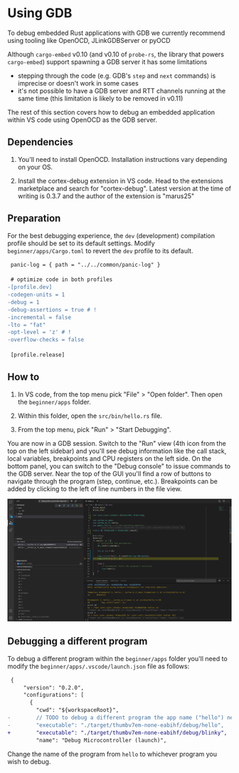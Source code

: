 # Using GDB

To debug embedded Rust applications with GDB we currently recommend using tooling like OpenOCD,
JLinkGDBServer or pyOCD

Although `cargo-embed` v0.10 (and v0.10 of `probe-rs`, the library that powers `cargo-embed`)
support spawning a GDB server it has some limitations
- stepping through the code (e.g. GDB's `step` and `next` commands) is imprecise or doesn't work in
  some cases
- it's not possible to have a GDB server and RTT channels running at the same time (this limitation
  is likely to be removed in v0.11)

The rest of this section covers how to debug an embedded application within VS code using OpenOCD as
the GDB server.

## Dependencies

1. You'll need to install OpenOCD. Installation instructions vary depending on your OS.

2. Install the cortex-debug extension in VS code. Head to the extensions marketplace and search for
   "cortex-debug". Latest version at the time of writing is 0.3.7 and the author of the extension is
   "marus25"

## Preparation

For the best debugging experience, the `dev` (development) compilation profile should be set to its
default settings. Modify `beginner/apps/Cargo.toml` to revert the `dev` profile to its default.

``` diff
 panic-log = { path = "../../common/panic-log" }

 # optimize code in both profiles
-[profile.dev]
-codegen-units = 1
-debug = 1
-debug-assertions = true # !
-incremental = false
-lto = "fat"
-opt-level = 'z' # !
-overflow-checks = false

 [profile.release]
```

## How to

1. In VS code, from the top menu pick "File" > "Open folder". Then open the `beginner/apps` folder.

2. Within this folder, open the `src/bin/hello.rs` file.

3. From the top menu, pick "Run" > "Start Debugging".

You are now in a GDB session. Switch to the "Run" view (4th icon from the top on the left sidebar)
and you'll see debug information like the call stack, local variables, breakpoints and CPU registers
on the left side. On the bottom panel, you can switch to the "Debug console" to issue commands to
the GDB server. Near the top of the GUI you'll find a row of buttons to navigate through the program
(step, continue, etc.). Breakpoints can be added by clicking to the left of line numbers in the file
view.

![GDB session within VS code using the cortex-debug extension](code-gdb.png)

## Debugging a different program

To debug a different program within the `beginner/apps` folder you'll need to modify the
`beginner/apps/.vscode/launch.json` file as follows:

``` diff
 {
     "version": "0.2.0",
     "configurations": [
       {
         "cwd": "${workspaceRoot}",
-        // TODO to debug a different program the app name ("hello") needs to be changed
-        "executable": "./target/thumbv7em-none-eabihf/debug/hello",
+        "executable": "./target/thumbv7em-none-eabihf/debug/blinky",
         "name": "Debug Microcontroller (launch)",
```

Change the name of the program from `hello` to whichever program you wish to debug.
